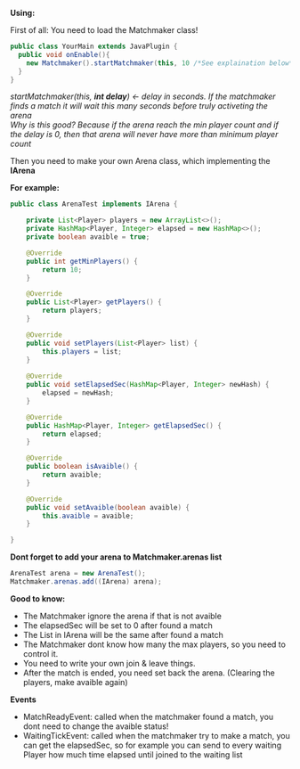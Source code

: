**Using:**

First of all: You need to load the Matchmaker class!

```java
public class YourMain extends JavaPlugin {
  public void onEnable(){
    new Matchmaker().startMatchmaker(this, 10 /*See explaination below*/);
  }
}
```

*startMatchmaker(this, **int delay**) <- delay in seconds. If the matchmaker finds a match it will wait this many seconds before truly activeting the arena*<br>
*Why is this good? Because if the arena reach the min player count and if the delay is 0, then that arena will never have more than minimum player count*

Then you need to make your own Arena class, which implementing the **IArena**

**For example:**
```java
public class ArenaTest implements IArena {

	private List<Player> players = new ArrayList<>();
	private HashMap<Player, Integer> elapsed = new HashMap<>();
	private boolean avaible = true;

	@Override
	public int getMinPlayers() {
		return 10;
	}

	@Override
	public List<Player> getPlayers() {
		return players;
	}

	@Override
	public void setPlayers(List<Player> list) {
		this.players = list;
	}
	
	@Override
	public void setElapsedSec(HashMap<Player, Integer> newHash) {
		elapsed = newHash;
	}

	@Override
	public HashMap<Player, Integer> getElapsedSec() {
		return elapsed;
	}

	@Override
	public boolean isAvaible() {
		return avaible;
	}

	@Override
	public void setAvaible(boolean avaible) {
		this.avaible = avaible;
	}

}
```

**Dont forget to add your arena to Matchmaker.arenas list**
```java
ArenaTest arena = new ArenaTest();
Matchmaker.arenas.add((IArena) arena);
```

**Good to know:**<br>
- The Matchmaker ignore the arena if that is not avaible
- The elapsedSec will be set to 0 after found a match
- The List<Player> in IArena will be the same after found a match
- The Matchmaker dont know how many the max players, so you need to control it.
- You need to write your own join & leave things.
- After the match is ended, you need set back the arena. (Clearing the players, make avaible again)
	
**Events**
- MatchReadyEvent: called when the matchmaker found a match, you dont need to change the avaible status!
- WaitingTickEvent: called when the matchmaker try to make a match, you can get the elapsedSec, so for example you can send to every waiting Player how much time elapsed until joined to the waiting list
